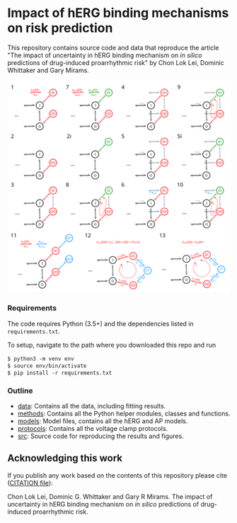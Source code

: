 # Impact of hERG binding mechanisms on risk prediction

This repository contains source code and data that reproduce the article "The impact of uncertainty in hERG binding mechanism on _in silico_ predictions of drug-induced proarrhythmic risk" by Chon Lok Lei, Dominic Whittaker and Gary Mirams.

![Model structures used in this repository](/models/model-list.svg)

### Requirements

The code requires Python (3.5+) and the dependencies listed in `requirements.txt`.

To setup, navigate to the path where you downloaded this repo and run
```console
$ python3 -m venv env
$ source env/bin/activate
$ pip install -r requirements.txt
```


### Outline

- [data](data): Contains all the data, including fitting results.
- [methods](methods): Contains all the Python helper modules, classes and functions.
- [models](models): Model files, contains all the hERG and AP models.
- [protocols](protocols): Contains all the voltage clamp protocols.
- [src](src): Source code for reproducing the results and figures.


## Acknowledging this work

If you publish any work based on the contents of this repository please cite ([CITATION file](CITATION)):

Chon Lok Lei, Dominic G. Whittaker and Gary R Mirams.
The impact of uncertainty in hERG binding mechanism on _in silico_ predictions of drug-induced proarrhythmic risk.

